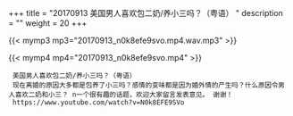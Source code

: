 +++
title = "20170913  美国男人喜欢包二奶/养小三吗？（粤语） "
description = ""
weight = 20
+++

{{< mymp3 mp3="20170913_n0k8efe9svo.mp4.wav.mp3" >}}

{{< mymp4 mp4="20170913_n0k8efe9svo.mp4" >}}

     美国男人喜欢包二奶/养小三吗？（粤语） 
     现在离婚的原因大多都是包养了小三吗？感情的变味都是因为婚外情的产生吗？什么原因令男人喜欢二奶和小三？ n一个很有趣的话题，欢迎大家留言发表意见。 谢谢！ 
     https://www.youtube.com/watch?v=N0k8EFE9SVo 
